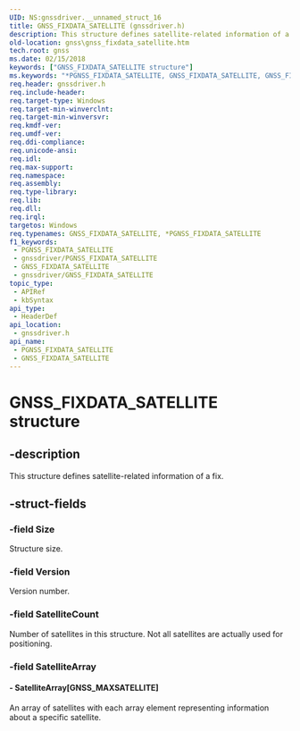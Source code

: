 ```yaml
---
UID: NS:gnssdriver.__unnamed_struct_16
title: GNSS_FIXDATA_SATELLITE (gnssdriver.h)
description: This structure defines satellite-related information of a fix.
old-location: gnss\gnss_fixdata_satellite.htm
tech.root: gnss
ms.date: 02/15/2018
keywords: ["GNSS_FIXDATA_SATELLITE structure"]
ms.keywords: "*PGNSS_FIXDATA_SATELLITE, GNSS_FIXDATA_SATELLITE, GNSS_FIXDATA_SATELLITE structure [Sensor Devices], PGNSS_FIXDATA_SATELLITE, PGNSS_FIXDATA_SATELLITE structure pointer [Sensor Devices], gnss.gnss_fixdata_satellite, gnssdriver/GNSS_FIXDATA_SATELLITE, gnssdriver/PGNSS_FIXDATA_SATELLITE"
req.header: gnssdriver.h
req.include-header: 
req.target-type: Windows
req.target-min-winverclnt: 
req.target-min-winversvr: 
req.kmdf-ver: 
req.umdf-ver: 
req.ddi-compliance: 
req.unicode-ansi: 
req.idl: 
req.max-support: 
req.namespace: 
req.assembly: 
req.type-library: 
req.lib: 
req.dll: 
req.irql: 
targetos: Windows
req.typenames: GNSS_FIXDATA_SATELLITE, *PGNSS_FIXDATA_SATELLITE
f1_keywords:
 - PGNSS_FIXDATA_SATELLITE
 - gnssdriver/PGNSS_FIXDATA_SATELLITE
 - GNSS_FIXDATA_SATELLITE
 - gnssdriver/GNSS_FIXDATA_SATELLITE
topic_type:
 - APIRef
 - kbSyntax
api_type:
 - HeaderDef
api_location:
 - gnssdriver.h
api_name:
 - PGNSS_FIXDATA_SATELLITE
 - GNSS_FIXDATA_SATELLITE
---
```


# GNSS_FIXDATA_SATELLITE structure


## -description

This structure defines satellite-related information of a fix.

## -struct-fields

### -field Size

Structure size.

### -field Version

Version number.

### -field SatelliteCount

Number of satellites in this structure. Not all satellites are actually used for positioning.

### -field SatelliteArray

 




#### - SatelliteArray[GNSS_MAXSATELLITE]

An array of satellites with each array element representing information about a specific satellite.

